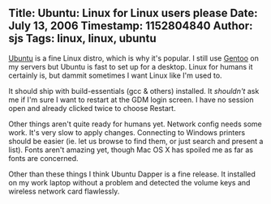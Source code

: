 Title: Ubuntu: Linux for Linux users please
Date: July 13, 2006
Timestamp: 1152804840
Author: sjs
Tags: linux, linux, ubuntu
----

<a href="http://www.ubuntu.com/">Ubuntu</a> is a fine Linux distro, which is why it's popular. I still use <a href="http://www.gentoo.org/">Gentoo</a> on my servers but Ubuntu is fast to set up for a desktop. Linux for humans it certainly is, but dammit sometimes I want Linux like I'm used to.

It should ship with build-essentials (gcc & others) installed. It *shouldn't* ask me if I'm sure I want to restart at the GDM login screen. I have no session open and already clicked twice to choose Restart.

Other things aren't quite ready for humans yet. Network config needs some work. It's very slow to apply changes. Connecting to Windows printers should be easier (ie. let us browse to find them, or just search and present a list). Fonts aren't amazing yet, though Mac OS X has spoiled me as far as fonts are concerned.

Other than these things I think Ubuntu Dapper is a fine release. It installed on my work laptop without a problem and detected the volume keys and wireless network card flawlessly.
